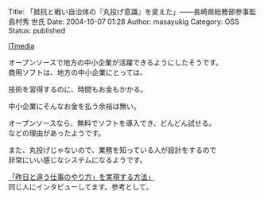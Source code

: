 Title: 「抵抗と戦い自治体の『丸投げ意識』を変えた」——長崎県総務部参事監 島村秀 世氏
Date: 2004-10-07 01:28
Author: masayukig
Category: OSS
Status: published

[ITmedia](http://itpro.nikkeibp.co.jp/members/ITPro/oss/20041004/150747/)

オープンソースで地方の中小企業が活躍できるようにしたそうです。  
商用ソフトは、地方の中小企業にとっては、

技術を習得するのに、時間もお金もかかる。

中小企業にそんなお金を払う余裕は無い。

オープンソースなら、無料でソフトを導入でき、どんどん試せる。  
などの理由があったようです。

また、丸投げじゃないので、業務を知っている人が設計をするので  
非常にいい感じなシステムになるようです。

[「昨日と違う仕事のやり方」を実現する方法」](http://itpro.nikkeibp.co.jp/free/ITPro/OPINION/20041004/150752/)  
同じ人にインタビューしてます。参考として。
